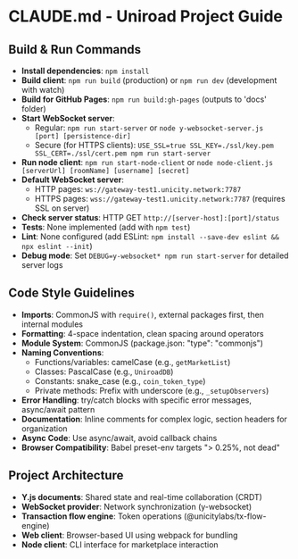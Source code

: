 # CLAUDE.md - Uniroad Project Guide

## Build & Run Commands
- **Install dependencies**: `npm install`
- **Build client**: `npm run build` (production) or `npm run dev` (development with watch)
- **Build for GitHub Pages**: `npm run build:gh-pages` (outputs to 'docs' folder)
- **Start WebSocket server**: 
  - Regular: `npm run start-server` or `node y-websocket-server.js [port] [persistence-dir]`
  - Secure (for HTTPS clients): `USE_SSL=true SSL_KEY=./ssl/key.pem SSL_CERT=./ssl/cert.pem npm run start-server`
- **Run node client**: `npm run start-node-client` or `node node-client.js [serverUrl] [roomName] [username] [secret]`
- **Default WebSocket server**: 
  - HTTP pages: `ws://gateway-test1.unicity.network:7787` 
  - HTTPS pages: `wss://gateway-test1.unicity.network:7787` (requires SSL on server)
- **Check server status**: HTTP GET `http://[server-host]:[port]/status`
- **Tests**: None implemented (add with `npm test`)
- **Lint**: None configured (add ESLint: `npm install --save-dev eslint && npx eslint --init`)
- **Debug mode**: Set `DEBUG=y-websocket* npm run start-server` for detailed server logs

## Code Style Guidelines
- **Imports**: CommonJS with `require()`, external packages first, then internal modules
- **Formatting**: 4-space indentation, clean spacing around operators
- **Module System**: CommonJS (package.json: "type": "commonjs")
- **Naming Conventions**:
  - Functions/variables: camelCase (e.g., `getMarketList`)
  - Classes: PascalCase (e.g., `UniroadDB`)
  - Constants: snake_case (e.g., `coin_token_type`)
  - Private methods: Prefix with underscore (e.g., `_setupObservers`)
- **Error Handling**: try/catch blocks with specific error messages, async/await pattern
- **Documentation**: Inline comments for complex logic, section headers for organization
- **Async Code**: Use async/await, avoid callback chains
- **Browser Compatibility**: Babel preset-env targets "> 0.25%, not dead"

## Project Architecture
- **Y.js documents**: Shared state and real-time collaboration (CRDT)
- **WebSocket provider**: Network synchronization (y-websocket)
- **Transaction flow engine**: Token operations (@unicitylabs/tx-flow-engine)
- **Web client**: Browser-based UI using webpack for bundling
- **Node client**: CLI interface for marketplace interaction
